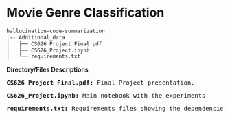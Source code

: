# Movie Genre Classification

```md
hallucination-code-summarization
|-- Additional_data
│   ├── CS626 Project Final.pdf
│   ├── CS626_Project.ipynb
│   └── requirements.txt
```


**Directory/Files Descriptions**

<pre>
<b>CS626 Project Final.pdf:</b> Final Project presentation. 
</pre>
 
<pre>
<b>CS626_Project.ipynb:</b> Main notebook with the experiments
</pre>

<pre>
<b>requirements.txt:</b> Requirements files showing the dependencies
</pre>

